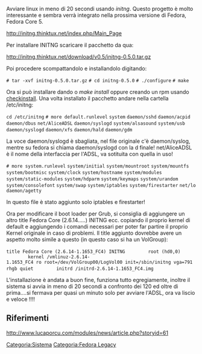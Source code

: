 Avviare linux in meno di 20 secondi usando *initng*.
Questo progetto è molto interessante e sembra verrà integrato nella prossima versione di Fedora, Fedora Core 5.

<http://initng.thinktux.net/index.php/Main_Page>

Per installare INITNG scaricare il pacchetto da qua:

<http://initng.thinktux.net/download/v0.5/initng-0.5.0.tar.gz>

Poi procedere scompattandolo e installandolo digitando:

`# tar -xvf initng-0.5.0.tar.gz`
`# cd initng-0.5.0`
`# ./configure`
`# make`

Ora si può installare dando o *make install* oppure creando un rpm usando [checkinstall](http://asic-linux.com.mx/~izto/checkinstall/).
Una volta installato il pacchetto andare nella cartella /etc/initng:

`cd /etc/initng`
`# more default.runlevel`
`system`
`daemon/sshd`
`daemon/acpid`
`daemon/dbus`
`net/AliceADSL`
`daemon/syslogd`
`system/alsasound`
`system/usb`
`daemon/syslogd`
`daemon/xfs`
`daemon/hald`
`daemon/gdm`

La voce daemon/syslogd è sbagliata, nel file originale c'è daemon/syslog, mentre su fedora si chiama daemon/syslogd con la d finale!
net/AliceADSL è il nome della interfaccia per l'ADSL, va sotituita con quella in uso!

`# more system.runlevel`
`system/initial`
`system/mountroot`
`system/mountfs`
`system/bootmisc`
`system/clock`
`system/hostname`
`system/modules`
`system/static-modules`
`system/hdparm`
`system/keymaps`
`system/urandom`
`system/consolefont`
`system/swap`
`system/iptables`
`system/firestarter`
`net/lo`
`daemon/agetty`

In questo file è stato aggiunto solo iptables e firestarter!

Ora per modificare il boot loader per Grub, si consiglia di aggiungere un altro title Fedora Core (2.6.14.....) INITNG ecc. copiando il proprio kernel di default e aggiungendo i comandi necessari per poter far partire il proprio Kernel originale in caso di problemi.
Il title aggiunto dovrebbe avere un aspetto molto simile a questo (in questo caso si ha un VolGroup):

`title Fedora Core (2.6.14-1.1653_FC4) INITNG`
`        root (hd0,0)`
`        kernel /vmlinuz-2.6.14-1.1653_FC4 ro root=/dev/VolGroup00/LogVol00 init=/sbin/initng vga=791 rhgb quiet`
`        initrd /initrd-2.6.14-1.1653_FC4.img`

L'installazione è andata a buon fine, funziona tutto egregiamente, inoltre il sistema si avvia in meno di 20 secondi a confronto dei 120 ed oltre di prima....si fermava per quasi un minuto solo per avviare l'ADSL, ora va liscio e veloce !!!!

Riferimenti
-----------

[<http://www.lucaporcu.com/modules/news/article.php?storyid=61>](http://www.lucaporcu.com/modules/news/article.php?storyid=61)

<Categoria:Sistema> [Categoria:Fedora Legacy](Categoria:Fedora_Legacy "wikilink")
